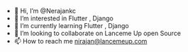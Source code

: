 - 👋 Hi, I’m @Nerajankc
- 👀 I’m interested in Flutter , Django
- 🌱 I’m currently learning Flutter , Django
- 💞️ I’m looking to collaborate on Lanceme Up open Source
- 📫 How to reach me nirajan@lancemeup.com
